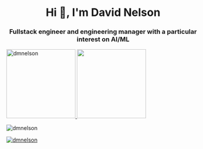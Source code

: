 <h1 align="center">Hi 👋, I'm David Nelson</h1>
<h3 align="center">Fullstack engineer and engineering manager with a particular interest on AI/ML</h3>

<div>
  <a href="https://github.com/dmnelson">
    <img height="180em" src="https://github-readme-stats-umc1.vercel.app/api?username=dmnelson&show_icons=true&theme=dracula&include_all_commits=true&count_private=true" alt="dmnelson"/>
    <img height="180em" src="https://github-readme-stats-umc1.vercel.app/api/top-langs?username=dmnelson&show_icons=true&locale=en&theme=dracula&langs_count=16&layout=compact&include_all_commits=true&exclude_repo=mestrado"/>
  </a>
<div>
  

<p><img align="center" src="https://github-readme-streak-stats.herokuapp.com/?user=dmnelson&" alt="dmnelson" /></p>


<p align="left"> <a href="https://github.com/ryo-ma/github-profile-trophy"><img src="https://github-profile-trophy.vercel.app/?username=dmnelson" alt="dmnelson" /></a> </p>


<p align="left" style="visibility: hidden;"><img src="https://komarev.com/ghpvc/?username=dmnelson&label=Profile%20views&color=0e75b6&style=flat" alt="dmnelson" /> </p>
